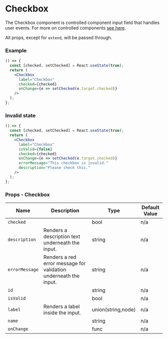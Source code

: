 # Checkbox


The Checkbox component is controlled component input field that handles user events.
For more on controlled components [see here](https://reactjs.org/docs/forms.html#controlled-components).

All props, except for `extend`, will be passed through.

### Example

```jsx live=true
() => {
  const [checked, setChecked] = React.useState(true);
  return (
    <Checkbox
      label="Checkbox"
      checked={checked}
      onChange={e => setChecked(e.target.checked)}
    />
  );
};
```

### Invalid state

```jsx live=true
() => {
  const [checked, setChecked] = React.useState(true);
  return (
    <Checkbox
      label="Checkbox"
      isValid={false}
      checked={checked}
      onChange={e => setChecked(e.target.checked)}
      errorMessage="This checkbox is invalid."
      description="Please check this."
    />
  );
};
```

### Props - Checkbox
Name | Description   | Type  | Default Value  |
--- | --- | --- | --- |
`checked` |  | bool | n/a
`description` | Renders a description text underneath the input. | string | n/a
`errorMessage` | Renders a red error message for validation underneath the input. | string | n/a
`id` |  | string | n/a
`isValid` |  | bool | n/a
`label` | Renders a label inside the input. | union(string,node) | n/a
`name` |  | string | n/a
`onChange` |  | func | n/a
